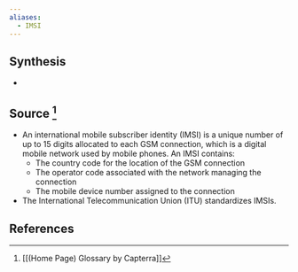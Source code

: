 ```yaml
---
aliases:
  - IMSI
---
```

## Synthesis
- 
## Source [^1]
- An international mobile subscriber identity (IMSI) is a unique number of up to 15 digits allocated to each GSM connection, which is a digital mobile network used by mobile phones. An IMSI contains:
	- The country code for the location of the GSM connection
	- The operator code associated with the network managing the connection
	- The mobile device number assigned to the connection
- The International Telecommunication Union (ITU) standardizes IMSIs.
## References

[^1]: [[(Home Page) Glossary by Capterra]]